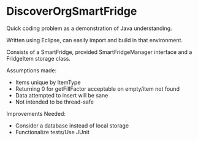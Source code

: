 # DiscoverOrgSmartFridge

Quick coding problem as a demonstration of Java understanding.

Written using Eclipse, can easily import and build in that environment.

Consists of a SmartFridge, provided SmartFridgeManager interface and a FridgeItem storage class.

Assumptions made:
- Items unique by ItemType
- Returning 0 for getFillFactor acceptable on empty/item not found
- Data attempted to insert will be sane
- Not intended to be thread-safe

Improvements Needed:
- Consider a database instead of local storage
- Functionalize tests/Use JUnit